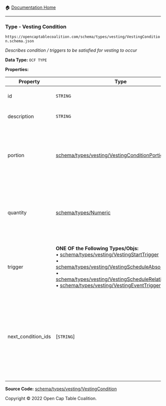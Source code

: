 :house: [Documentation Home](/README.md)

---

### Type - Vesting Condition

`https://opencaptablecoalition.com/schema/types/vesting/VestingCondition.schema.json`

_Describes condition / triggers to be satisfied for vesting to occur_

**Data Type:** `OCF TYPE`

**Properties:**

| Property           | Type                                                                                                                                                                                                                                                                                                                                                                                                                                                                                                                 | Description                                                                                                                                                                                                        | Required   |
| ------------------ | -------------------------------------------------------------------------------------------------------------------------------------------------------------------------------------------------------------------------------------------------------------------------------------------------------------------------------------------------------------------------------------------------------------------------------------------------------------------------------------------------------------------- | ------------------------------------------------------------------------------------------------------------------------------------------------------------------------------------------------------------------ | ---------- |
| id                 | `STRING`                                                                                                                                                                                                                                                                                                                                                                                                                                                                                                             | Reference identifier for this condition                                                                                                                                                                            | `REQUIRED` |
| description        | `STRING`                                                                                                                                                                                                                                                                                                                                                                                                                                                                                                             | Detailed description of the condition                                                                                                                                                                              | -          |
| portion            | [schema/types/vesting/VestingConditionPortion](/docs/schema/types/vesting/VestingConditionPortion.md)                                                                                                                                                                                                                                                                                                                                                                                                                | If specified, the fractional part of the whole security that is vested, e.g. 25:100 for 25%. Use `quantity` for a fixed vesting amount.                                                                            | -          |
| quantity           | [schema/types/Numeric](/docs/schema/types/Numeric.md)                                                                                                                                                                                                                                                                                                                                                                                                                                                                | If specified, the fixed amount of the whole security to vest, e.g. 10000 shares. Use `portion` for a proportional vesting amount.                                                                                  | -          |
| trigger            | **ONE OF the Following Types/Objs:**</br>&bull; [schema/types/vesting/VestingStartTrigger](/docs/schema/types/vesting/VestingStartTrigger.md)</br>&bull; [schema/types/vesting/VestingScheduleAbsoluteTrigger](/docs/schema/types/vesting/VestingScheduleAbsoluteTrigger.md)</br>&bull; [schema/types/vesting/VestingScheduleRelativeTrigger](/docs/schema/types/vesting/VestingScheduleRelativeTrigger.md)</br>&bull; [schema/types/vesting/VestingEventTrigger](/docs/schema/types/vesting/VestingEventTrigger.md) | Describes how this vesting condition is met, resulting in vesting the specified tranche of shares                                                                                                                  | `REQUIRED` |
| next_condition_ids | [`STRING`]                                                                                                                                                                                                                                                                                                                                                                                                                                                                                                           | List of ALL VestingCondition IDs that can trigger after this one. If there are none, use an empty array.</br>Conditions should be in priority order in the array, ordered from the highest priority to the lowest. | `REQUIRED` |

**Source Code:** [schema/types/vesting/VestingCondition](/schema/types/vesting/VestingCondition.schema.json)

Copyright © 2022 Open Cap Table Coalition.
